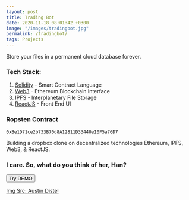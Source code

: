```yaml
---
layout: post
title: Trading Bot
date: 2020-11-18 08:01:42 +0300
image: "/images/tradingbot.jpg"
permalink: /tradingbot/
tags: Projects
---
```


<!-- @format -->

Store your files in a permanent cloud database forever.

### Tech Stack:

1. [Solidity](https://docs.soliditylang.org/en/v0.7.4/) - Smart Contract Language
2. [Web3](https://web3js.readthedocs.io/en/v1.2.0/getting-started.html) - Ethereum Blockchain Interface
3. [IPFS](https://ipfs.io/) - Interplanetary File Storage
4. [ReactJS](https://reactjs.org/) - Front End UI

### Ropsten Contract

<code>0xBe1D71ce2b733B70d8A12811D33440e10F5a76D7</code>

Building a dropbox clone on decentralized technologies Ethereum, IPFS, Web3, & ReactJS.

### I care. So, what do you think of her, Han?

<button class="button button--primary" type="submit">Try DEMO</button>

[Img Src: Austin Distel](https://unsplash.com/@austindistel?utm_source=unsplash&utm_medium=referral&utm_content=creditCopyText)
